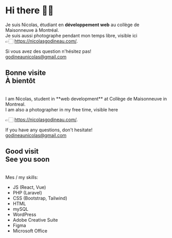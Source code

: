 # Hi there 👋🏻

Je suis Nicolas, étudiant en **développement web** au collège de Maisonneuve à Montréal. 
<br>
Je suis aussi photographe pendant mon temps libre, visible ici  
👉🏻 https://nicolasgodineau.com/.


Si vous avez des question n'hésitez pas!  
godineaunicolas@gmail.com


Bonne visite  
À bientôt
<br>
---------
<br>
I am Nicolas, student in **web development** at Collège de Maisonneuve in Montreal.
<br>
I am also a photographer in my free time, visible here  

👉🏻 https://nicolasgodineau.com/.

If you have any questions, don't hesitate!  
godineaunicolas@gmail.com  

Good visit  
See you soon
<br>
---------
<br>
Mes / my skills:  

- JS (React, Vue)
- PHP (Laravel)
- CSS (Bootstrap, Tailwind)
- HTML
- mySQL
- WordPress
- Adobe Creative Suite
- Figma
- Microsoft Office

